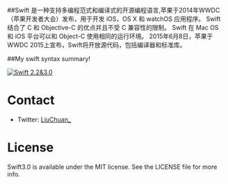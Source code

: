 
##Swift 是一种支持多编程范式和编译式的开源编程语言,苹果于2014年WWDC（苹果开发者大会）发布，用于开发 iOS，OS X 和 watchOS 应用程序。
Swift 结合了 C 和 Objective-C 的优点并且不受 C 兼容性的限制。
Swift 在 Mac OS 和 iOS 平台可以和 Object-C 使用相同的运行环境。
2015年6月8日，苹果于WWDC 2015上宣布，Swift将开放源代码，包括编译器和标准库。

##My swift syntax summary!


[![Swift 2.2&3.0](https://img.shields.io/badge/Swift-2.2%20&%203.0-orange.svg?style=flat)](https://developer.apple.com/swift/)

# Contact
* Twitter:  [LiuChuan_](https://twitter.com/LiuChuan_)

# License
Swift3.0 is available under the MIT license. See the LICENSE file for more info.
